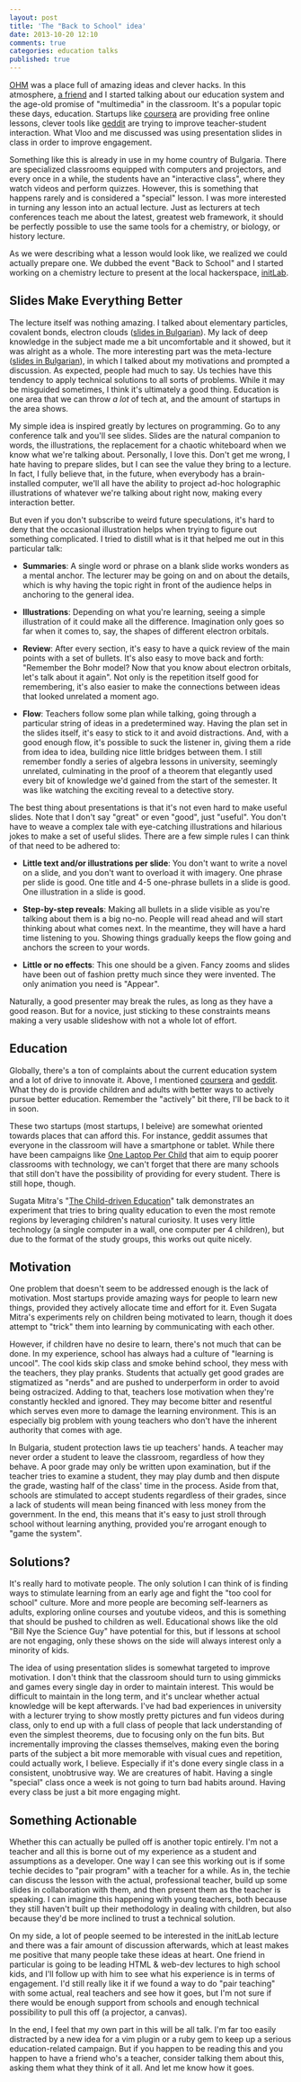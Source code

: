 ```yaml
---
layout: post
title: 'The "Back to School" idea'
date: 2013-10-20 12:10
comments: true
categories: education talks
published: true
---
```


[OHM](http://andrewradev.com/2013/08/18/ohm-2013/) was a place full of amazing
ideas and clever hacks. In this atmosphere,
[a friend](http://shtrak.eu/vloo/who-s-that/) and I started talking about our
education system and the age-old promise of "multimedia" in the classroom. It's
a popular topic these days, education. Startups like
[coursera](https://www.coursera.org/) are providing free online lessons, clever
tools like [geddit](http://letsgeddit.com/) are trying to improve
teacher-student interaction. What Vloo and me discussed was using presentation
slides in class in order to improve engagement.

Something like this is already in use in my home country of Bulgaria. There are
specialized classrooms equipped with computers and projectors, and every once
in a while, the students have an "interactive class", where they watch videos
and perform quizzes. However, this is something that happens rarely and is
considered a "special" lesson. I was more interested in turning any lesson into
an actual lecture. Just as lecturers at tech conferences teach me about the
latest, greatest web framework, it should be perfectly possible to use the same
tools for a chemistry, or biology, or history lecture.

As we were describing what a lesson would look like, we realized we could
actually prepare one. We dubbed the event "Back to School" and I started
working on a chemistry lecture to present at the local hackerspace,
[initLab](http://initlab.org/).

<!-- more -->

## Slides Make Everything Better

The lecture itself was nothing amazing. I talked about elementary particles,
covalent bonds, electron clouds
([slides in Bulgarian](https://speakerdeck.com/andrewradev/back-to-school)).
My lack of deep knowledge in the subject made me a bit uncomfortable and it
showed, but it was alright as a whole. The more interesting part was the
meta-lecture
([slides in Bulgarian](https://speakerdeck.com/andrewradev/back-to-school-meta)),
in which I talked about my motivations and prompted a discussion. As expected,
people had much to say. Us techies have this tendency to apply technical
solutions to all sorts of problems. While it may be misguided sometimes, I
think it's ultimately a good thing. Education is one area that we can throw *a
lot* of tech at, and the amount of startups in the area shows.

My simple idea is inspired greatly by lectures on programming. Go to any
conference talk and you'll see slides. Slides are the natural companion to
words, the illustrations, the replacement for a chaotic whiteboard when we know
what we're talking about. Personally, I love this. Don't get me wrong, I hate
having to prepare slides, but I can see the value they bring to a lecture. In
fact, I fully believe that, in the future, when everybody has a brain-installed
computer, we'll all have the ability to project ad-hoc holographic
illustrations of whatever we're talking about right now, making every
interaction better.

But even if you don't subscribe to weird future speculations, it's hard to deny
that the occasional illustration helps when trying to figure out something
complicated. I tried to distill what is it that helped me out in this
particular talk:

- **Summaries**: A single word or phrase on a blank slide works wonders as a
  mental anchor. The lecturer may be going on and on about the details, which
  is why having the topic right in front of the audience helps in anchoring to
  the general idea.

- **Illustrations**: Depending on what you're learning, seeing a simple
  illustration of it could make all the difference. Imagination only goes so
  far when it comes to, say, the shapes of different electron orbitals.

- **Review**: After every section, it's easy to have a quick review of the main
  points with a set of bullets. It's also easy to move back and forth:
  "Remember the Bohr model? Now that you know about electron orbitals, let's
  talk about it again". Not only is the repetition itself good for remembering,
  it's also easier to make the connections between ideas that looked unrelated
  a moment ago.

- **Flow**: Teachers follow some plan while talking, going through a particular
  string of ideas in a predetermined way. Having the plan set in the slides
  itself, it's easy to stick to it and avoid distractions. And, with a good
  enough flow, it's possible to suck the listener in, giving them a ride from
  idea to idea, building nice little bridges between them. I still remember
  fondly a series of algebra lessons in university, seemingly unrelated,
  culminating in the proof of a theorem that elegantly used every bit of
  knowledge we'd gained from the start of the semester. It was like watching
  the exciting reveal to a detective story.

The best thing about presentations is that it's not even hard to make useful
slides. Note that I don't say "great" or even "good", just "useful". You don't
have to weave a complex tale with eye-catching illustrations and hilarious
jokes to make a set of useful slides. There are a few simple rules I can think
of that need to be adhered to:

- **Little text and/or illustrations per slide**: You don't want to write a
  novel on a slide, and you don't want to overload it with imagery. One phrase
  per slide is good. One title and 4-5 one-phrase bullets in a slide is good.
  One illustration in a slide is good.

- **Step-by-step reveals**: Making all bullets in a slide visible as you're
  talking about them is a big no-no. People will read ahead and will start
  thinking about what comes next. In the meantime, they will have a hard time
  listening to you. Showing things gradually keeps the flow going and anchors
  the screen to your words.

- **Little or no effects**: This one should be a given. Fancy zooms and slides
  have been out of fashion pretty much since they were invented. The only
  animation you need is "Appear".

Naturally, a good presenter may break the rules, as long as they have a good
reason. But for a novice, just sticking to these constraints means making a
very usable slideshow with not a whole lot of effort.

## Education

Globally, there's a ton of complaints about the current education system and a
lot of drive to innovate it. Above, I mentioned
[coursera](https://www.coursera.org/) and [geddit](http://letsgeddit.com/).
What they do is provide children and adults with better ways to actively pursue
better education. Remember the "actively" bit there, I'll be back to it in
soon.

These two startups (most startups, I beleive) are somewhat oriented towards
places that can afford this. For instance, geddit assumes that everyone in the
classroom will have a smartphone or tablet. While there have been campaigns
like [One Laptop Per Child](http://one.laptop.org/) that aim to equip poorer
classrooms with technology, we can't forget that there are many schools that
still don't have the possibility of providing for every student. There is still
hope, though.

Sugata Mitra's "[The Child-driven Education](http://www.ted.com/talks/sugata_mitra_the_child_driven_education.html)"
talk demonstrates an experiment that tries to bring quality education to even
the most remote regions by leveraging children's natural curiosity. It uses
very little technology (a single computer in a wall, one computer per 4
children), but due to the format of the study groups, this works out quite
nicely.

## Motivation

One problem that doesn't seem to be addressed enough is the lack of motivation.
Most startups provide amazing ways for people to learn new things, provided
they actively allocate time and effort for it. Even Sugata Mitra's experiments
rely on children being motivated to learn, though it does attempt to "trick"
them into learning by communicating with each other.

However, if children have no desire to learn, there's not much that can be
done. In my experience, school has always had a culture of "learning is
uncool". The cool kids skip class and smoke behind school, they mess with the
teachers, they play pranks. Students that actually get good grades are
stigmatized as "nerds" and are pushed to underperform in order to avoid being
ostracized. Adding to that, teachers lose motivation when they're constantly
heckled and ignored. They may become bitter and resentful which serves even
more to damage the learning environment. This is an especially big problem with
young teachers who don't have the inherent authority that comes with age.

In Bulgaria, student protection laws tie up teachers' hands. A teacher may
never order a student to leave the classroom, regardless of how they behave. A
poor grade may only be written upon examination, but if the teacher tries to
examine a student, they may play dumb and then dispute the grade, wasting half
of the class' time in the process. Aside from that, schools are stimulated to
accept students regardless of their grades, since a lack of students will mean
being financed with less money from the government. In the end, this means that
it's easy to just stroll through school without learning anything, provided
you're arrogant enough to "game the system".

## Solutions?

It's really hard to motivate people. The only solution I can think of is
finding ways to stimulate learning from an early age and fight the "too cool
for school" culture. More and more people are becoming self-learners as adults,
exploring online courses and youtube videos, and this is something that should
be pushed to children as well. Educational shows like the old "Bill Nye the
Science Guy" have potential for this, but if lessons at school are not
engaging, only these shows on the side will always interest only a minority of
kids.

The idea of using presentation slides is somewhat targeted to improve
motivation. I don't think that the classroom should turn to using gimmicks and
games every single day in order to maintain interest. This would be difficult
to maintain in the long term, and it's unclear whether actual knowledge will be
kept afterwards. I've had bad experiences in university with a lecturer trying
to show mostly pretty pictures and fun videos during class, only to end up with
a full class of people that lack understanding of even the simplest theorems,
due to focusing only on the fun bits. But incrementally improving the classes
themselves, making even the boring parts of the subject a bit more memorable
with visual cues and repetition, could actually work, I believe. Especially if
it's done every single class in a consistent, unobtrusive way. We are creatures
of habit. Having a single "special" class once a week is not going to turn bad
habits around. Having every class be just a bit more engaging might.

## Something Actionable

Whether this can actually be pulled off is another topic entirely. I'm not a
teacher and all this is borne out of my experience as a student and assumptions
as a developer. One way I can see this working out is if some techie decides to
"pair program" with a teacher for a while. As in, the techie can discuss the
lesson with the actual, professional teacher, build up some slides in
collaboration with them, and then present them as the teacher is speaking. I
can imagine this happening with young teachers, both because they still haven't
built up their methodology in dealing with children, but also because they'd be
more inclined to trust a technical solution.

On my side, a lot of people seemed to be interested in the initLab lecture and
there was a fair amount of discussion afterwards, which at least makes me
positive that many people take these ideas at heart. One friend in particular
is going to be leading HTML & web-dev lectures to high school kids, and I'll
follow up with him to see what his experience is in terms of engagement. I'd
still really like it if we found a way to do "pair teaching" with some actual,
real teachers and see how it goes, but I'm not sure if there would be enough
support from schools and enough technical possibility to pull this off (a
projector, a canvas).

In the end, I feel that my own part in this will be all talk. I'm far too
easily distracted by a new idea for a vim plugin or a ruby gem to keep up a
serious education-related campaign. But if you happen to be reading this and
you happen to have a friend who's a teacher, consider talking them about this,
asking them what they think of it all. And let me know how it goes.
